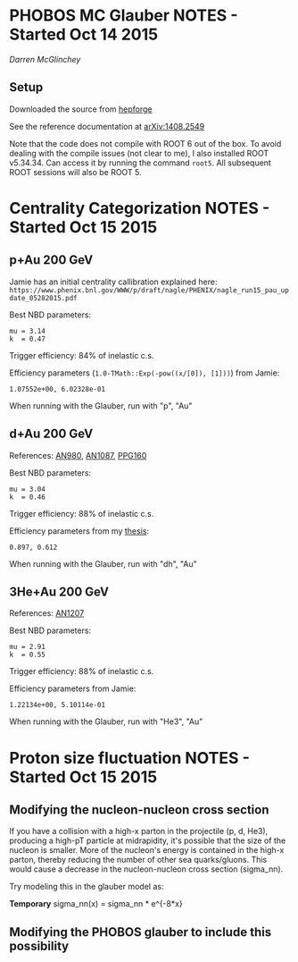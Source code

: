 PHOBOS MC Glauber NOTES - Started Oct 14 2015
=============================================
*Darren McGlinchey*

## Setup ##

Downloaded the source from
[hepforge](https://www.hepforge.org/downloads/tglaubermc)

See the reference documentation at
[arXiv:1408.2549](http://arxiv.org/pdf/1408.2549v2.pdf)

Note that the code does not compile with ROOT 6 out of the box. To avoid dealing with the compile issues (not clear to me), I also installed ROOT v5.34.34. Can access it by running the command `root5`. All subsequent ROOT sessions will also be ROOT 5.



Centrality Categorization NOTES - Started Oct 15 2015
=====================================================

## p+Au 200 GeV ##

Jamie has an initial centrality callibration explained here:
`https://www.phenix.bnl.gov/WWW/p/draft/nagle/PHENIX/nagle_run15_pau_update_05282015.pdf`

Best NBD parameters:

    mu = 3.14
    k  = 0.47

Trigger efficiency: 84% of inelastic c.s.

Efficiency parameters (`1.0-TMath::Exp(-pow((x/[0]), [1]))`) from Jamie:

    1.07552e+00, 6.02328e-01

When running with the Glauber, run with "p", "Au"

## d+Au 200 GeV ##

References: [AN980](http://www.phenix.bnl.gov/phenix/WWW/p/info/an/900/Run8_dAu_200GeV_Centrality_Categorization.pdf), [AN1087](http://www.phenix.bnl.gov/phenix/WWW/p/info/an/1087/Run8_dAu_200GeV_Centrality_Addendum-01.pdf), [PPG160](http://journals.aps.org/prc/pdf/10.1103/PhysRevC.90.034902)

Best NBD parameters:

    mu = 3.04
    k  = 0.46

Trigger efficiency: 88% of inelastic c.s.

Efficiency parameters from my [thesis](http://www.phenix.bnl.gov/phenix/WWW/talk/archive/theses/2012/McGlinchey_Darren-McGlinchey_C_Dissertation_2012.pdf):

    0.897, 0.612

When running with the Glauber, run with "dh", "Au"

## 3He+Au 200 GeV ##

References: [AN1207](http://www.phenix.bnl.gov/phenix/WWW/p/info/an/1207/Run14_3HeAu_200GeV_Centrality_Categorization.pdf)

Best NBD parameters:

    mu = 2.91
    k  = 0.55

Trigger efficiency: 88% of inelastic c.s.

Efficiency parameters from Jamie:

    1.22134e+00, 5.10114e-01

When running with the Glauber, run with "He3", "Au"


Proton size fluctuation NOTES - Started Oct 15 2015
===================================================


## Modifying the nucleon-nucleon cross section ##

If you have a collision with a high-x parton in the projectile (p, d, He3), producing a high-pT particle at midrapidity, it's possible that the size of the nucleon is smaller. More of the nucleon's energy is contained in the high-x parton, thereby reducing the number of other sea quarks/gluons. This would cause a decrease in the nucleon-nucleon cross section (sigma_nn). 

Try modeling this in the glauber model as:

**Temporary**
    sigma_nn(x) = sigma_nn * e^{-8*x}

## Modifying the PHOBOS glauber to include this possibility ##


